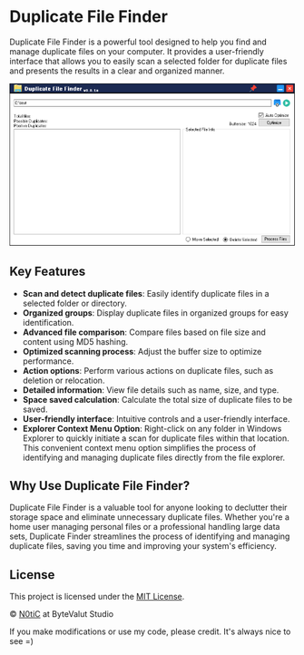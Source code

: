 # Duplicate File Finder

Duplicate File Finder is a powerful tool designed to help you find and manage duplicate files on your computer. It provides a user-friendly interface that allows you to easily scan a selected folder for duplicate files and presents the results in a clear and organized manner.

![Screenshot](https://github.com/n0tic/Duplicate-File-Finder/raw/master/Duplicate%20Finder/Screenshot/screen.png)

## Key Features

- **Scan and detect duplicate files**: Easily identify duplicate files in a selected folder or directory.
- **Organized groups**: Display duplicate files in organized groups for easy identification.
- **Advanced file comparison**: Compare files based on file size and content using MD5 hashing.
- **Optimized scanning process**: Adjust the buffer size to optimize performance.
- **Action options**: Perform various actions on duplicate files, such as deletion or relocation.
- **Detailed information**: View file details such as name, size, and type.
- **Space saved calculation**: Calculate the total size of duplicate files to be saved.
- **User-friendly interface**: Intuitive controls and a user-friendly interface.
- **Explorer Context Menu Option**: Right-click on any folder in Windows Explorer to quickly initiate a scan for duplicate files within that location. This convenient context menu option simplifies the process of identifying and managing duplicate files directly from the file explorer.

## Why Use Duplicate File Finder?

Duplicate File Finder is a valuable tool for anyone looking to declutter their storage space and eliminate unnecessary duplicate files. Whether you're a home user managing personal files or a professional handling large data sets, Duplicate Finder streamlines the process of identifying and managing duplicate files, saving you time and improving your system's efficiency.

## License

This project is licensed under the [MIT License](LICENSE).

© [N0tiC](http://bytevaultstudio.se/) at ByteValut Studio

If you make modifications or use my code, please credit. It's always nice to see =)

